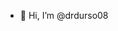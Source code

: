 - 👋 Hi, I’m @drdurso08


<!---
drdurso08/drdurso08 is a ✨ special ✨ repository because its `README.md` (this file) appears on your GitHub profile.
You can click the Preview link to take a look at your changes.
--->
